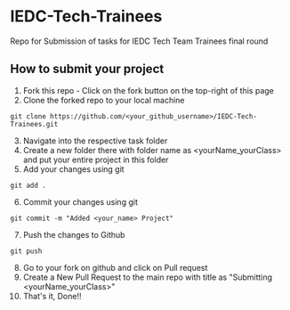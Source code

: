 # IEDC-Tech-Trainees
Repo for Submission of tasks for IEDC Tech Team Trainees final round


## How to submit your project

1) Fork this repo - Click on the fork button on the top-right of this page
2) Clone the forked repo to your local machine
```
git clone https://github.com/<your_github_username>/IEDC-Tech-Trainees.git
```
3) Navigate into the respective task folder
4) Create a new folder there with folder name as <yourName_yourClass> and put your entire project in this folder
5) Add your changes using git
```
git add .
```
6) Commit your changes using git
```
git commit -m "Added <your_name> Project"
```
7) Push the changes to Github
```
git push
```
8) Go to your fork on github and click on Pull request
9) Create a New Pull Request to the main repo with title as "Submitting <yourName_yourClass>"
10) That's it, Done!!
